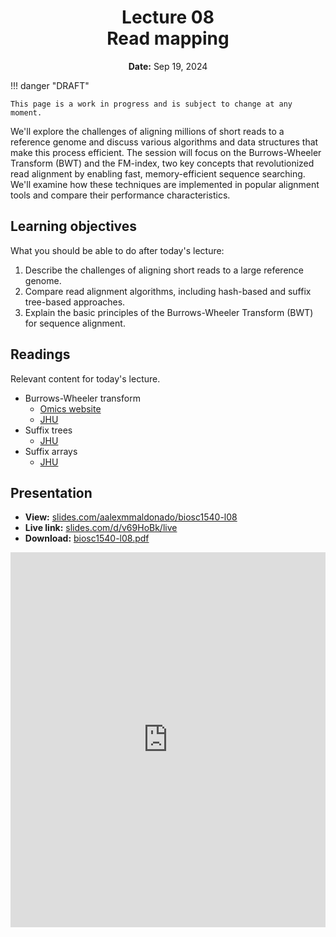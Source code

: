 <h1 align="center">
<b>Lecture 08</b><br>
Read mapping
</h1>
<p align="center">
<b>Date:</b> Sep 19, 2024
</p>

!!! danger "DRAFT"

    This page is a work in progress and is subject to change at any moment.

We'll explore the challenges of aligning millions of short reads to a reference genome and discuss various algorithms and data structures that make this process efficient.
The session will focus on the Burrows-Wheeler Transform (BWT) and the FM-index, two key concepts that revolutionized read alignment by enabling fast, memory-efficient sequence searching.
We'll examine how these techniques are implemented in popular alignment tools and compare their performance characteristics.

## Learning objectives

What you should be able to do after today's lecture:

1.  Describe the challenges of aligning short reads to a large reference genome.
2.  Compare read alignment algorithms, including hash-based and suffix tree-based approaches.
3.  Explain the basic principles of the Burrows-Wheeler Transform (BWT) for sequence alignment.

## Readings

Relevant content for today's lecture.

-   Burrows-Wheeler transform
    -   [Omics website](https://omics.crumblearn.org/appendices/algorithms/compression/bwt/)
    -   [JHU](https://www.cs.jhu.edu/~langmea/resources/lecture_notes/10_bwt_and_fm_index_v2.pdf)
-   Suffix trees
    -   [JHU](https://www.cs.jhu.edu/~langmea/resources/lecture_notes/08_suffix_trees_v2.pdf)
-   Suffix arrays
    -   [JHU](https://www.cs.jhu.edu/~langmea/resources/lecture_notes/09_suffix_arrays_v2.pdf)

## Presentation

-   **View:** [slides.com/aalexmmaldonado/biosc1540-l08](https://slides.com/aalexmmaldonado/biosc1540-l08)
-   **Live link:** [slides.com/d/v69HoBk/live](https://slides.com/d/v69HoBk/live)
-   **Download:** [biosc1540-l08.pdf](/lectures/08/biosc1540-l08.pdf)

<iframe src="https://slides.com/aalexmmaldonado/biosc1540-l08/embed?byline=hidden&share=hidden" width="100%" height="600" title="BIOSC 1540: Lecture 08" scrolling="no" frameborder="0" webkitallowfullscreen mozallowfullscreen allowfullscreen></iframe>
